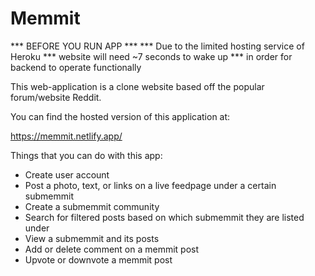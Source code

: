 # Memmit

*** BEFORE YOU RUN APP ***
*** Due to the limited hosting service of Heroku
*** website will need ~7 seconds to wake up 
*** in order for backend to operate functionally

This web-application is a clone website based off the popular forum/website Reddit.

You can find the hosted version of this application at:

https://memmit.netlify.app/

Things that you can do with this app:

- Create user account
- Post a photo, text, or links on a live feedpage under a certain submemmit
- Create a submemmit community
- Search for filtered posts based on which submemmit they are listed under
- View a submemmit and its posts
- Add or delete comment on a memmit post
- Upvote or downvote a memmit post


